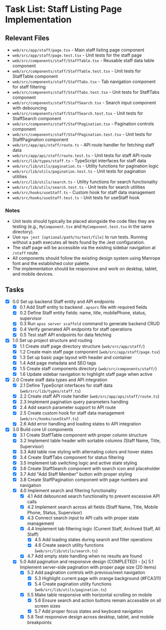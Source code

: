 # Task List: Staff Listing Page Implementation

## Relevant Files

- `web/src/app/staff/page.tsx` - Main staff listing page component
- `web/src/app/staff/page.test.tsx` - Unit tests for the staff page
- `web/src/components/staff/StaffTable.tsx` - Reusable staff data table component
- `web/src/components/staff/StaffTable.test.tsx` - Unit tests for StaffTable component
- `web/src/components/staff/StaffTabs.tsx` - Tab navigation component for staff filtering
- `web/src/components/staff/StaffTabs.test.tsx` - Unit tests for StaffTabs component
- `web/src/components/staff/StaffSearch.tsx` - Search input component with debouncing
- `web/src/components/staff/StaffSearch.test.tsx` - Unit tests for StaffSearch component
- `web/src/components/staff/StaffPagination.tsx` - Pagination controls component
- `web/src/components/staff/StaffPagination.test.tsx` - Unit tests for StaffPagination component
- `web/src/app/api/staff/route.ts` - API route handler for fetching staff data
- `web/src/app/api/staff/route.test.ts` - Unit tests for staff API route
- `web/src/lib/types/staff.ts` - TypeScript interfaces for staff data
- `web/src/lib/utils/pagination.ts` - Utility functions for pagination logic
- `web/src/lib/utils/pagination.test.ts` - Unit tests for pagination utilities
- `web/src/lib/utils/search.ts` - Utility functions for search functionality
- `web/src/lib/utils/search.test.ts` - Unit tests for search utilities
- `web/src/hooks/useStaff.ts` - Custom hook for staff data management
- `web/src/hooks/useStaff.test.ts` - Unit tests for useStaff hook

### Notes

- Unit tests should typically be placed alongside the code files they are testing (e.g., `MyComponent.tsx` and `MyComponent.test.tsx` in the same directory).
- Use `npx jest [optional/path/to/test/file]` to run tests. Running without a path executes all tests found by the Jest configuration.
- The staff page will be accessible via the existing sidebar navigation at `/staff` route.
- All components should follow the existing design system using Manrope font and the established color palette.
- The implementation should be responsive and work on desktop, tablet, and mobile devices.

## Tasks

- [x] 0.0 Set up backend Staff entity and API endpoints
  - [x] 0.1 Add Staff entity to backend `.apsorc` file with required fields
  - [x] 0.2 Define Staff entity fields: name, title, mobilePhone, status, supervisor
  - [x] 0.3 Run `apso server scaffold` command to generate backend CRUD
  - [x] 0.4 Verify generated API endpoints for staff operations
  - [x] 0.5 Test staff API endpoints for data fetching
- [x] 1.0 Set up project structure and routing
  - [x] 1.1 Create staff page directory structure (`web/src/app/staff/`)
  - [x] 1.2 Create main staff page component (`web/src/app/staff/page.tsx`)
  - [x] 1.3 Set up basic page layout with header and container
  - [x] 1.4 Add page metadata and SEO tags
  - [x] 1.5 Create staff components directory (`web/src/components/staff/`)
  - [x] 1.6 Update sidebar navigation to highlight staff page when active
- [x] 2.0 Create staff data types and API integration
  - [x] 2.1 Define TypeScript interfaces for staff data (`web/src/lib/types/staff.ts`)
  - [x] 2.2 Create staff API route handler (`web/src/app/api/staff/route.ts`)
  - [x] 2.3 Implement pagination query parameters handling
  - [x] 2.4 Add search parameter support to API route
  - [x] 2.5 Create custom hook for staff data management (`web/src/hooks/useStaff.ts`)
  - [x] 2.6 Add error handling and loading states to API integration
- [x] 3.0 Build core UI components
  - [x] 3.1 Create StaffTable component with proper column structure
  - [x] 3.2 Implement table header with sortable columns (Staff Name, Title, Supervisor)
  - [x] 3.3 Add table row styling with alternating colors and hover states
  - [x] 3.4 Create StaffTabs component for status filtering
  - [x] 3.5 Implement tab switching logic and active state styling
  - [x] 3.6 Create StaffSearch component with search icon and placeholder
  - [x] 3.7 Add "Add Staff Member" button with proper styling
  - [x] 3.8 Create StaffPagination component with page numbers and navigation
  - [x] 4.0 Implement search and filtering functionality
    - [x] 4.1 Add debounced search functionality to prevent excessive API calls
    - [x] 4.2 Implement search across all fields (Staff Name, Title, Mobile Phone, Status, Supervisor)
    - [x] 4.3 Connect search input to API calls with proper state management
    - [x] 4.4 Implement tab filtering logic (Current Staff, Archived Staff, All Staff)
      - [x] 4.5 Add loading states during search and filter operations
      - [x] 4.6 Create search utility functions (`web/src/lib/utils/search.ts`)
    - [x] 4.7 Add empty state handling when no results are found
  - [x] 5.0 Add pagination and responsive design (COMPLETED) - [x] 5.1 Implement server-side pagination with proper page size (20 items)
    - [x] 5.2 Add pagination controls with previous/next navigation
      - [x] 5.3 Highlight current page with orange background (#FCA311)
      - [x] 5.4 Create pagination utility functions (`web/src/lib/utils/pagination.ts`)
    - [x] 5.5 Make table responsive with horizontal scrolling on mobile
      - [x] 5.6 Ensure search and action buttons remain accessible on all screen sizes
      - [x] 5.7 Add proper focus states and keyboard navigation
    - [x] 5.8 Test responsive design across desktop, tablet, and mobile breakpoints
